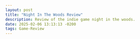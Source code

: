 ```yaml
---
layout: post
title: "Night In The Woods Review"
description: Review of the indie game night in the woods.
date: 2025-02-06 13:13:13 -0200
tags: Game-Review
---
```

